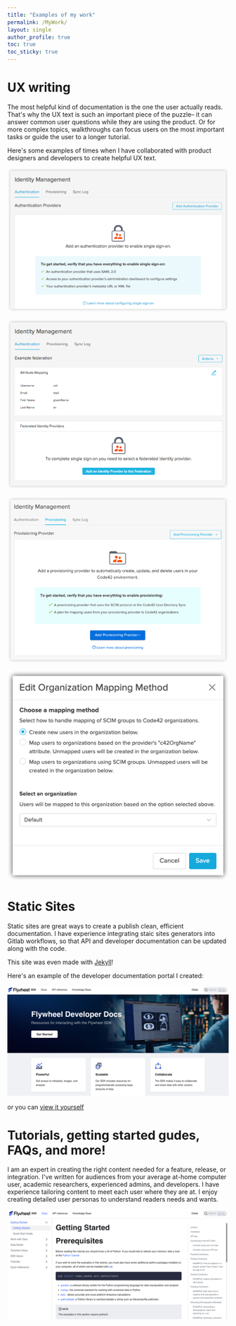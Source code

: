 ```yaml
---
title: "Examples of my work"
permalink: /MyWork/
layout: single
author_profile: true
toc: true
toc_sticky: true
---
```


# UX writing
The most helpful kind of documentation is the one the user actually reads. That's why the UX text is such an important piece of the puzzle– it can answer common user questions while they are using the product. Or for more complex topics, walkthroughs can focus users on the most important tasks or guide the user to a longer tutorial.  

Here's some examples of times when I have collaborated with product designers and developers to create helpful UX text. 

![Authentication Empty State](/assets/images/EmptyStateAddSSO.png)

![Authentication Settings](/assets/images/AuthenticationUXText.png)

![Add Provisioning](/assets/images/AddProvisioningUXText.png)

![Mapping Options](/assets/images/ModalMappingUXText.png)

# Static Sites
Static sites are great ways to create a publish clean, efficient documentation. I have experience integrating staic sites generators into Gitlab workflows, so that API and developer documentation can be updated along with the code. 

This site was even made with [Jekyll](https://jekyllrb.com/)! 

Here's an example of the developer documentation portal I created: 

![Developer Documentation portal](/assets/images/DeveloperDocumentationPortal.png)

or you can [view it yourself](https://sdk.flywheel.io)

# Tutorials, getting started gudes, FAQs, and more!
I am an expert in creating the  right content needed for a feature, release, or integration. I've written for audiences from your average at-home computer user, academic researchers, experienced admins, and developers. I have experience tailoring content to meet each user where they are at. I enjoy creating detailed user personas to understand readers needs and wants.

![Mapping Options](/assets/images/DeveloperGettingStarted.png)
